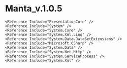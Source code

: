 # Manta_v.1.0.5

		
    <Reference Include="PresentationCore" />
    <Reference Include="System" />
    <Reference Include="System.Core" />
    <Reference Include="System.Xml.Linq" />
    <Reference Include="System.Data.DataSetExtensions" />
    <Reference Include="Microsoft.CSharp" />
    <Reference Include="System.Data" />
    <Reference Include="System.Net.Http" />
    <Reference Include="System.ServiceProcess" />
    <Reference Include="System.Xml" />
  </ItemGroup>
  <ItemGroup>
    <Compile Include="ServiceHost.cs">
